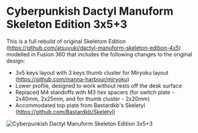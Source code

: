 # Cyberpunkish Dactyl Manuform Skeleton Edition 3x5+3

This is a full rebuild of original Skeletom Edition (https://github.com/atsuyuki/dactyl-manuform-skeleton-edition-4x5) modelled in Fusion 360 that includes the following changes to the original design:

 * 3x5 keys layout with 3 keys thumb cluster for Miryoku layout (https://github.com/manna-harbour/miryoku)
 * Lower profile, designed to work without rests off the desk surface
 * Replaced M4 standoffs with M3 hex spacers (for switch plate - 2x40mm, 2x25mm, and for thumb cluster - 2x20mm)
 * Accommodated top plate from Bastardkb's Skeletyl (https://github.com/Bastardkb/Skeletyl)

![Cyberpunkish Dactyl Manuform Skeleton Edition 3x5+3](images/glamour-shot.png "Cyberpunkish Dactyl Manuform Skeleton Edition 3x5+3")
